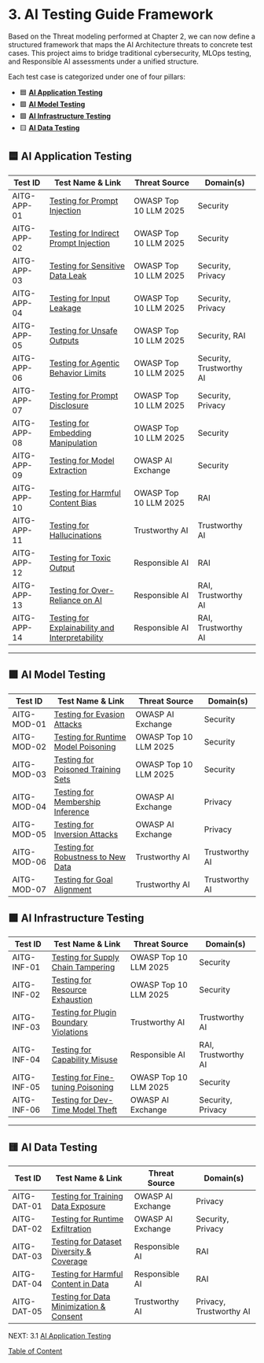 
# 3. AI Testing Guide Framework

Based on the Threat modeling performed at Chapter 2, we can now define a structured framework that maps the AI Architecture threats to concrete test cases. This project aims to bridge traditional cybersecurity, MLOps testing, and Responsible AI assessments under a unified structure.

Each test case is categorized under one of four pillars:

- 🟦 [**AI Application Testing**](https://github.com/MatOwasp/AI-Testing-Guide/blob/main/Document/content/tests/AI_APPLICATION_TESTING.md)
- 🟪 [**AI Model Testing**](https://github.com/MatOwasp/AI-Testing-Guide/blob/main/Document/content/tests/AI_MODEL_TESTING.md)
- 🟩 [**AI Infrastructure Testing**](https://github.com/MatOwasp/AI-Testing-Guide/blob/main/Document/content/tests/AI_INFRASTRUCTURE_TESTING.md)
- 🟨 [**AI Data Testing**](https://github.com/MatOwasp/AI-Testing-Guide/blob/main/Document/content/tests/AI_DATA_TESTING.md)



## 🟦 AI Application Testing

| Test ID     | Test Name & Link                                                                       | Threat Source           | Domain(s)                             |
|-------------|----------------------------------------------------------------------------------------|-------------------------|---------------------------------------|
| AITG-APP-01 | [Testing for Prompt Injection](https://github.com/MatOwasp/AI-Testing-Guide/blob/main/Document/content/tests/AITG-APP-01_Testing_for_Prompt_Injection.md)             | OWASP Top 10 LLM 2025   | Security                              |
| AITG-APP-02 | [Testing for Indirect Prompt Injection](https://github.com/MatOwasp/AI-Testing-Guide/blob/main/Document/content/tests/AITG-APP-02_Testing_for_Indirect_Prompt_Injection.md)| OWASP Top 10 LLM 2025   | Security                              |
| AITG-APP-03 | [Testing for Sensitive Data Leak](https://github.com/MatOwasp/AI-Testing-Guide/blob/main/Document/content/tests/AITG-APP-03_Testing_for_Sensitive_Data_Leak.md)         | OWASP Top 10 LLM 2025   | Security, Privacy                     |
| AITG-APP-04 | [Testing for Input Leakage](https://github.com/MatOwasp/AI-Testing-Guide/blob/main/Document/content/tests/AITG-APP-04_Testing_for_Input_Leakage.md)                 | OWASP Top 10 LLM 2025   | Security, Privacy                     |
| AITG-APP-05 | [Testing for Unsafe Outputs](https://github.com/MatOwasp/AI-Testing-Guide/blob/main/Document/content/tests/AITG-APP-05_Testing_for_Unsafe_Outputs.md)               | OWASP Top 10 LLM 2025   | Security, RAI                         |
| AITG-APP-06 | [Testing for Agentic Behavior Limits](https://github.com/MatOwasp/AI-Testing-Guide/blob/main/Document/content/tests/AITG-APP-06_Testing_for_Agentic_Behavior_Limits.md)   | OWASP Top 10 LLM 2025   | Security, Trustworthy AI              |
| AITG-APP-07 | [Testing for Prompt Disclosure](https://github.com/MatOwasp/AI-Testing-Guide/blob/main/Document/content/tests/AITG-APP-07_Testing_for_Prompt_Disclosure.md)           | OWASP Top 10 LLM 2025   | Security, Privacy                     |
| AITG-APP-08 | [Testing for Embedding Manipulation](https://github.com/MatOwasp/AI-Testing-Guide/blob/main/Document/content/tests/AITG-APP-08_Testing_for_Embedding_Manipulation.md)     | OWASP Top 10 LLM 2025   | Security                              |
| AITG-APP-09 | [Testing for Model Extraction](https://github.com/MatOwasp/AI-Testing-Guide/blob/main/Document/content/tests/AITG-APP-09_Testing_for_Model_Extraction.md)            | OWASP AI Exchange       | Security                              |
| AITG-APP-10 | [Testing for Harmful Content Bias](https://github.com/MatOwasp/AI-Testing-Guide/blob/main/Document/content/tests/AITG-APP-10_Testing_for_Harmful_Content_Bias.md)       | OWASP Top 10 LLM 2025   | RAI                                   |
| AITG-APP-11 | [Testing for Hallucinations](https://github.com/MatOwasp/AI-Testing-Guide/blob/main/Document/content/tests/AITG-APP-11_Testing_for_Hallucinations.md)              | Trustworthy AI          | Trustworthy AI                        |
| AITG-APP-12 | [Testing for Toxic Output](https://github.com/MatOwasp/AI-Testing-Guide/blob/main/Document/content/tests/AITG-APP-12_Testing_for_Toxic_Output.md)                  | Responsible AI          | RAI                                   |
| AITG-APP-13 | [Testing for Over-Reliance on AI](https://github.com/MatOwasp/AI-Testing-Guide/blob/main/Document/content/tests/AITG-APP-13_Testing_for_Over-Reliance_on_AI.md)         | Responsible AI          | RAI, Trustworthy AI                   |
| AITG-APP-14 | [Testing for Explainability and Interpretability](https://github.com/MatOwasp/AI-Testing-Guide/blob/main/Document/content/tests/AITG-APP-14_Testing_for_Explainability_and_Interpretability.md) | Responsible AI          | RAI, Trustworthy AI                   |

---

## 🟪 AI Model Testing

| Test ID     | Test Name & Link      | Threat Source           | Domain(s) |
|-------------|-----------------------|-------------------------|-----------|
| AITG-MOD-01 | [Testing for Evasion Attacks](https://github.com/MatOwasp/AI-Testing-Guide/blob/main/Document/content/tests/AITG-MOD-01_Testing_for_Evasion_Attacks.md) | OWASP AI Exchange       | Security |
| AITG-MOD-02 | [Testing for Runtime Model Poisoning](https://github.com/MatOwasp/AI-Testing-Guide/blob/main/Document/content/tests/AITG-MOD-02_Testing_for_Runtime_Model_Poisoning.md) | OWASP Top 10 LLM 2025   | Security |
| AITG-MOD-03 | [Testing for Poisoned Training Sets](https://github.com/MatOwasp/AI-Testing-Guide/blob/main/Document/content/tests/AITG-MOD-03_Testing_for_Poisoned_Training_Sets.md) | OWASP Top 10 LLM 2025   | Security |
| AITG-MOD-04 | [Testing for Membership Inference](https://github.com/MatOwasp/AI-Testing-Guide/blob/main/Document/content/tests/AITG-MOD-04_Testing_for_Membership_Inference.md) | OWASP AI Exchange       | Privacy |
| AITG-MOD-05 | [Testing for Inversion Attacks](https://github.com/MatOwasp/AI-Testing-Guide/blob/main/Document/content/tests/AITG-MOD-05_Testing_for_Inversion_Attacks.md) | OWASP AI Exchange       | Privacy |
| AITG-MOD-06 | [Testing for Robustness to New Data](https://github.com/MatOwasp/AI-Testing-Guide/blob/main/Document/content/tests/AITG-MOD-06_Testing_for_Robustness_to_New_Data.md) | Trustworthy AI          | Trustworthy AI |
| AITG-MOD-07 | [Testing for Goal Alignment](https://github.com/MatOwasp/AI-Testing-Guide/blob/main/Document/content/tests/AITG-MOD-07_Testing_for_Goal_Alignment.md) | Trustworthy AI          | Trustworthy AI |

## 🟩 AI Infrastructure Testing

| Test ID     | Test Name & Link      | Threat Source           | Domain(s) |
|-------------|-----------------------|-------------------------|-----------|
| AITG-INF-01 | [Testing for Supply Chain Tampering](https://github.com/MatOwasp/AI-Testing-Guide/blob/main/Document/content/tests/AITG-INF-01_Testing_for_Supply_Chain_Tampering.md) | OWASP Top 10 LLM 2025   | Security |
| AITG-INF-02 | [Testing for Resource Exhaustion](https://github.com/MatOwasp/AI-Testing-Guide/blob/main/Document/content/tests/AITG-INF-02_Testing_for_Resource_Exhaustion.md) | OWASP Top 10 LLM 2025   | Security |
| AITG-INF-03 | [Testing for Plugin Boundary Violations](https://github.com/MatOwasp/AI-Testing-Guide/blob/main/Document/content/tests/AITG-INF-03_Testing_for_Plugin_Boundary_Violations.md) | Trustworthy AI          | Trustworthy AI |
| AITG-INF-04 | [Testing for Capability Misuse](https://github.com/MatOwasp/AI-Testing-Guide/blob/main/Document/content/tests/AITG-INF-04_Testing_for_Capability_Misuse.md) | Responsible AI          | RAI, Trustworthy AI |
| AITG-INF-05 | [Testing for Fine-tuning Poisoning](https://github.com/MatOwasp/AI-Testing-Guide/blob/main/Document/content/tests/AITG-INF-05_Testing_for_Fine-tuning_Poisoning.md) | OWASP Top 10 LLM 2025   | Security |
| AITG-INF-06 | [Testing for Dev-Time Model Theft](https://github.com/MatOwasp/AI-Testing-Guide/blob/main/Document/content/tests/AITG-INF-06_Testing_for_Dev-Time_Model_Theft.md) | OWASP AI Exchange       | Security, Privacy |

---

## 🟨 AI Data Testing

| Test ID     | Test Name & Link      | Threat Source           | Domain(s) |
|-------------|-----------------------|-------------------------|-----------|
| AITG-DAT-01 | [Testing for Training Data Exposure](https://github.com/MatOwasp/AI-Testing-Guide/blob/main/Document/content/tests/AITG-DAT-01_Testing_for_Training_Data_Exposure.md) | OWASP AI Exchange       | Privacy |
| AITG-DAT-02 | [Testing for Runtime Exfiltration](https://github.com/MatOwasp/AI-Testing-Guide/blob/main/Document/content/tests/AITG-DAT-02_Testing_for_Runtime_Exfiltration.md) | OWASP AI Exchange       | Security, Privacy |
| AITG-DAT-03 | [Testing for Dataset Diversity & Coverage](https://github.com/MatOwasp/AI-Testing-Guide/blob/main/Document/content/tests/AITG-DAT-03_Testing_for_Dataset_Diversity_and_Coverage.md) | Responsible AI          | RAI |
| AITG-DAT-04 | [Testing for Harmful Content in Data](https://github.com/MatOwasp/AI-Testing-Guide/blob/main/Document/content/tests/AITG-DAT-04_Testing_for_Harmful_Content_in_Data.md) | Responsible AI          | RAI |
| AITG-DAT-05 | [Testing for Data Minimization & Consent](https://github.com/MatOwasp/AI-Testing-Guide/blob/main/Document/content/tests/AITG-DAT-05_Testing_for_Data_Minimization_and_Consent.md) | Trustworthy AI          | Privacy, Trustworthy AI |




NEXT:
3.1 [AI Application Testing](https://github.com/MatOwasp/AI-Testing-Guide/blob/main/Document/content/tests/AI_APPLICATION_TESTING.md)

[Table of Content](README.md)
